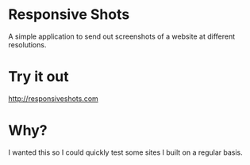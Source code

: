 # Responsive Shots

A simple application to send out screenshots of a website at different resolutions.

# Try it out

http://responsiveshots.com

# Why?

I wanted this so I could quickly test some sites I built on a regular basis.